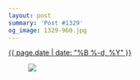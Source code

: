 ```yaml
---
layout: post
summary: 'Post #1329'
og_image: 1329-960.jpg
---
```


<p>
 <time>
  <a href="/1329">
   {{ page.date | date: "%B %-d, %Y" }}
  </a>
 </time>
 <a href="/1329">
  <figure data-taken="3/22/2021">
   <img sizes="(min-width: 700px) 50vw, calc(100vw - 2rem)" src="{{ site.assets_url }}/1329-480.jpg" srcset="{{ site.assets_url }}/1329-240.jpg 240w, {{ site.assets_url }}/1329-480.jpg 480w, {{ site.assets_url }}/1329-720.jpg 720w, {{ site.assets_url }}/1329-960.jpg 960w"/>
  </figure>
 </a>
</p>
